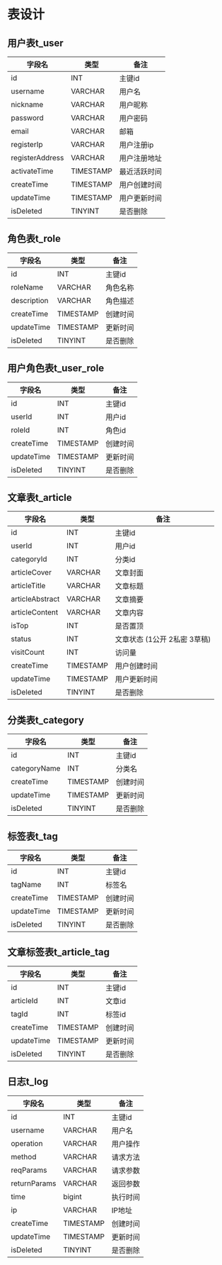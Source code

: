 # 表设计

## 用户表t_user

| 字段名          | 类型      | 备注         |
| --------------- | --------- | ------------ |
| id              | INT       | 主键id       |
| username        | VARCHAR   | 用户名       |
| nickname        | VARCHAR   | 用户昵称     |
| password        | VARCHAR   | 用户密码     |
| email           | VARCHAR   | 邮箱         |
| registerIp      | VARCHAR   | 用户注册ip   |
| registerAddress | VARCHAR   | 用户注册地址 |
| activateTime    | TIMESTAMP | 最近活跃时间 |
| createTime      | TIMESTAMP | 用户创建时间 |
| updateTime      | TIMESTAMP | 用户更新时间 |
| isDeleted       | TINYINT   | 是否删除     |

## 角色表t_role

| 字段名      | 类型      | 备注     |
| ----------- | --------- | -------- |
| id          | INT       | 主键id   |
| roleName    | VARCHAR   | 角色名称 |
| description | VARCHAR   | 角色描述 |
| createTime  | TIMESTAMP | 创建时间 |
| updateTime  | TIMESTAMP | 更新时间 |
| isDeleted   | TINYINT   | 是否删除 |

## 用户角色表t_user_role

| 字段名     | 类型      | 备注     |
| ---------- | --------- | -------- |
| id         | INT       | 主键id   |
| userId     | INT       | 用户id   |
| roleId     | INT       | 角色id   |
| createTime | TIMESTAMP | 创建时间 |
| updateTime | TIMESTAMP | 更新时间 |
| isDeleted  | TINYINT   | 是否删除 |

## 文章表t_article

| 字段名          | 类型      | 备注                         |
| --------------- | --------- | ---------------------------- |
| id              | INT       | 主键id                       |
| userId          | INT       | 用户id                       |
| categoryId      | INT       | 分类id                       |
| articleCover    | VARCHAR   | 文章封面                     |
| articleTitle    | VARCHAR   | 文章标题                     |
| articleAbstract | VARCHAR   | 文章摘要                     |
| articleContent  | VARCHAR   | 文章内容                     |
| isTop           | INT       | 是否置顶                     |
| status          | INT       | 文章状态 (1公开 2私密 3草稿) |
| visitCount      | INT       | 访问量                       |
| createTime      | TIMESTAMP | 用户创建时间                 |
| updateTime      | TIMESTAMP | 用户更新时间                 |
| isDeleted       | TINYINT   | 是否删除                     |

## 分类表t_category

| 字段名       | 类型      | 备注     |
| ------------ | --------- | -------- |
| id           | INT       | 主键id   |
| categoryName | INT       | 分类名   |
| createTime   | TIMESTAMP | 创建时间 |
| updateTime   | TIMESTAMP | 更新时间 |
| isDeleted    | TINYINT   | 是否删除 |

## 标签表t_tag

| 字段名     | 类型      | 备注     |
| ---------- | --------- | -------- |
| id         | INT       | 主键id   |
| tagName    | INT       | 标签名   |
| createTime | TIMESTAMP | 创建时间 |
| updateTime | TIMESTAMP | 更新时间 |
| isDeleted  | TINYINT   | 是否删除 |

## 文章标签表t_article_tag

| 字段名     | 类型      | 备注     |
| ---------- | --------- | -------- |
| id         | INT       | 主键id   |
| articleId  | INT       | 文章id   |
| tagId      | INT       | 标签id   |
| createTime | TIMESTAMP | 创建时间 |
| updateTime | TIMESTAMP | 更新时间 |
| isDeleted  | TINYINT   | 是否删除 |

## 日志t_log

| 字段名       | 类型      | 备注     |
| ------------ | --------- | -------- |
| id           | INT       | 主键id   |
| username     | VARCHAR   | 用户名   |
| operation    | VARCHAR   | 用户操作 |
| method       | VARCHAR   | 请求方法 |
| reqParams    | VARCHAR   | 请求参数 |
| returnParams | VARCHAR   | 返回参数 |
| time         | bigint    | 执行时间 |
| ip           | VARCHAR   | IP地址   |
| createTime   | TIMESTAMP | 创建时间 |
| updateTime   | TIMESTAMP | 更新时间 |
| isDeleted    | TINYINT   | 是否删除 |
